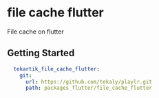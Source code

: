 # file cache flutter

File cache on flutter

## Getting Started

```yaml
  tekartik_file_cache_flutter:
    git:
      url: https://github.com/tekaly/playlr.git
      path: packages_flutter/file_cache_flutter
```
